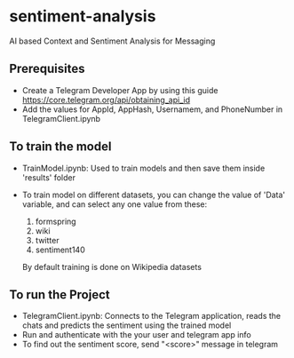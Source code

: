 # sentiment-analysis
AI based Context and Sentiment Analysis for Messaging

## Prerequisites
- Create a Telegram Developer App by using this guide https://core.telegram.org/api/obtaining_api_id
- Add the values for AppId, AppHash, Usernamem, and PhoneNumber in TelegramClient.ipynb

## To train the model
- TrainModel.ipynb: Used to train models and then save them inside 'results' folder
- To train model on different datasets, you can change the value of 'Data' variable, and can select any one value from these:
  1. formspring
  2. wiki
  3. twitter
  4. sentiment140
  
  By default training is done on Wikipedia datasets

## To run the Project
- TelegramClient.ipynb: Connects to the Telegram application, reads the chats and predicts the sentiment using the trained model
- Run and authenticate with the your user and telegram app info
- To find out the sentiment score, send "\<score\>" message in telegram
